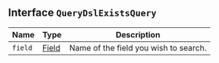## Interface `QueryDslExistsQuery`

| Name | Type | Description |
| - | - | - |
| `field` | [Field](./Field.md) | Name of the field you wish to search. |
